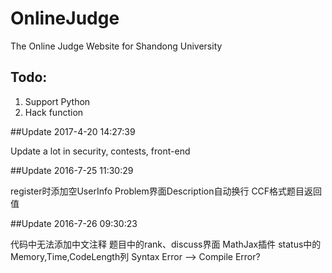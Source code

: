 # OnlineJudge
The Online Judge Website for Shandong University

## Todo:

1. Support Python
1. Hack function


##Update 2017-4-20 14:27:39

Update a lot in security, contests, front-end


##Update 2016-7-25 11:30:29

register时添加空UserInfo
Problem界面Description自动换行
CCF格式题目返回值


##Update 2016-7-26 09:30:23

代码中无法添加中文注释
题目中的rank、discuss界面
MathJax插件
status中的Memory,Time,CodeLength列
Syntax Error --> Compile Error?

